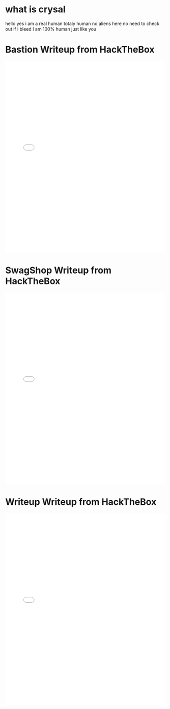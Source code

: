 <h1> what is crysal </h1>
hello yes
i am a real human
totaly human
no aliens here
no need to check out if i bleed
I am 100% human just like you
<h1>  Bastion Writeup from HackTheBox</h1>
<embed src="HTB_Bastion_unlocked.pdf" type="application/pdf" width="100%" height="600px" />
<h1> SwagShop Writeup from HackTheBox</h1>
<embed src="HTB_SwagShop_unlocked.pdf" type="application/pdf" width="100%" height="600px" />
<h1> Writeup Writeup from HackTheBox</h1>
<embed src="HTB_Writeup_unlocked.pdf" type="application/pdf" width="100%" height="600px" />
